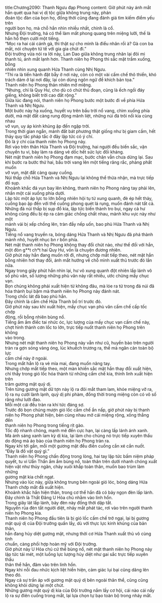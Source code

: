 title:Chương2090: Thanh Ngưu đạp Phong
content:
Giờ phút này ánh mắt hắn quét qua hai vị dị tộc giữa không trung này, phán<br>đoán tộc đàn của bọn họ, đồng thời cũng đang đánh giá tìm kiếm điểm yếu trên<br>người bọn họ, mà chỗ hắn nhìn nhiều nhất, chính là cổ.<br>Nhưng Đội trưởng, há có thể làm mất phong quang trên miệng lưỡi, thế là<br>hắn hổ thẹn cười một tiếng.<br>“Mọc ra hai cái cánh gà, thì thật sự cho mình là điểu nhân rồi à? Gà con ba<br>mắt, nói chuyện tử tế với gia gia chút đi.”<br>Đội trưởng vừa nói ra lời này, Lan Dao giữa không trung nhăn lại đôi mi<br>thanh tú, ánh mắt lạnh hơn. Thanh niên họ Phong thì sắc mặt trầm xuống, bỗng<br>nhiên nhìn xung quanh Hứa Thanh cùng Nhị Ngưu.<br>“Thì ra là tiến hành đặt bẫy ở nơi này, còn có một vài cấm chế thô thiển, khó<br>trách dám ở lại nơi đây, lại còn dùng ngôn ngữ để khích bản tọa.”<br>Thanh niên họ Phong thản nhiên mở miệng.<br>“Nhưng, chỉ là Quy Hư, cho dù có chút thủ đoạn, cũng là ếch ngồi đáy<br>giếng, không biết trời cao đất rộng.”<br>Giữa lúc đang nói, thanh niên họ Phong bước một bước đi về phía Hứa<br>Thanh và Nhị Ngưu.<br>Một bước này hạ xuống, huyết vụ trên bầu trời nổ vang, chìm xuống phía<br>dưới, mà mặt đất càng rung động mãnh liệt, những núi đá trôi nổi kia cùng nhau<br>vỡ vụn, uy áp kinh khủng ập đến ngập trời.<br>Trong thời gian ngắn, mảnh đất bát phương thật giống như bị giam cầm, hết<br>thảy quy tắc pháp tắc ở đây lập tức có ý chí.<br>Đó là ý chí của thanh niên họ Phong này.<br>Rơi vào trên thân Hứa Thanh và Đội trưởng, hai người đều biến sắc, vận<br>chuyển tu vi, bày làm ra dáng vẻ dốc hết sức lực đối kháng.<br>Nét mặt thanh niên họ Phong đạm mạc, bước chân vẫn chưa dừng lại. Sau<br>khi bước ra bước thứ hai, bầu trời vang lên một tiếng răng rắc, phảng phất muốn<br>vỡ vụn, mặt đất càng quay cuồng.<br>Núi thấp chỗ Hứa Thanh và Nhị Ngưu lại không thể thừa nhận, mà trực tiếp<br>đổ sụp.<br>Khoảnh khắc đá vụn bay lên không, thanh niên họ Phong nâng tay phải lên,<br>nhấn một cái xuống phía dưới.<br>Lập tức một áp lực to lớn bỗng nhiên hội tụ từ xung quanh, đè ép hết thảy,<br>cuồng bạo ập đến với thế cuồng phong quét lá rụng, muốn đánh nát tất cả.<br>Những đá núi thấp bị sụp đổ kia, lập tức biến thành tro bụi, ngay cả hư<br>không cũng đều bị ép ra cảm giác chồng chất nhau, mảnh khu vực này như một<br>mảnh vải bị xếp chồng lên, tràn đầy nếp uốn, bao phủ Hứa Thanh và Nhị Ngưu.<br>Tiếng nổ vang truyền ra, bóng dáng Hứa Thanh và Nhị Ngưu đã phá thành<br>mảnh nhỏ, huyết nhục b*n r* bốn phía.<br>Nét mặt thanh niên họ Phong không thay đổi chút nào, như thể đối với hắn,<br>một đòn g**t ch*t hai Quy Hư, vốn là chuyện đương nhiên.<br>Giờ phút này hắn đang muốn rời đi, nhưng chớp mắt tiếp theo, nét mặt hắn<br>bỗng nhiên hơi thay đổi, ánh mắt hướng về chỗ mình xuất thủ trước đó lần nữa.<br>Ngay trong giây phút hắn nhìn lại, hư vô xung quanh đột nhiên lấp lánh vô<br>số phù văn, số lượng những phù văn này rất nhiều, ước chừng mấy chục vạn.<br>Bọn chúng không phải xuất hiện từ không đâu, mà lóe ra từ trong đá núi đã<br>hóa thành bụi bặm mà thanh niên họ Phong này đánh nát.<br>Trong chốc lát đã bao phủ hắn.<br>Đây chính là cấm chế Hứa Thanh bố trí trước đó.<br>Giờ phút này sau khi xuất hiện, mấy chục vạn phù văn cấm chế cấp tốc chớp<br>động, rồi bỗng nhiên bùng nổ.<br>Tiếng ầm ầm điếc tai nhức óc, lực lượng của mấy chục vạn cấm chế này,<br>chợt hình thành cơn lốc to lớn, trực tiếp nuốt thanh niên họ Phong trên không<br>vào trong.<br>Nhưng nét mặt thanh niên họ Phong này vẫn như cũ, huyền bào trên người<br>tràn ra gợn sóng vàng óng, lúc khuếch trương ra, thế mà ngăn cản toàn bộ lực<br>cấm chế này ở ngoài.<br>Trong mắt hắn lộ ra vẻ mỉa mai, đang muốn nâng tay.<br>Nhưng chớp mắt tiếp theo, một màn khiến sắc mặt hắn thay đổi xuất hiện,<br>chỉ thấy trong gió lốc hóa thành từ những cấm chế kia, thình lình xuất hiện trên<br>trăm gương mặt quỷ dị.<br>Trên từng gương mặt dữ tợn này lộ ra đôi mắt tham lam, khóe miệng vỡ ra,<br>lộ ra nụ cười lành lạnh, quỷ dị phi phàm, đồng thời trong miệng còn có vô số<br>răng như lưỡi đao.<br>Mỗi một cái đều tràn ra khí tức đáng sợ.<br>Trước đó bọn chúng mượn gió lốc cấm chế ẩn nấp, giờ phút này bị thanh<br>niên họ Phong phát hiện, bèn cùng nhau mở cái miệng rộng, xông thẳng đến<br>thanh niên họ Phong trong tiếng rít gào.<br>Tốc độ nhanh chóng, mạnh mẽ đến cực hạn, lại càng lấp lánh ánh xanh.<br>Mà ánh sáng xanh lam kỳ dị kia, lại làm cho chúng nó trực tiếp xuyên thấu<br>do động mà áo bào của thanh niên họ Phong tràn ra.<br>Ngay khi tới gần, mỗi một gương mặt đều điên cuồng cắn xé cắn nuốt.<br>“Đây là đồ vật quỷ gì.”<br>Thanh niên họ Phong chấn động trong lòng, hai tay lập tức bấm niệm pháp<br>quyết, tu vi Uẩn Thần ầm ầm bùng nổ, toàn thân trên dưới nhanh chóng xuất<br>hiện vật như thủy ngân, chảy xuôi khắp toàn thân, muốn bao trùm làm những<br>gương mặt kia chết ngạt.<br>Nhưng vào lúc này, giữa không trung bên ngoài gió lóc, bóng dáng Hứa<br>Thanh chớp mắt đã xuất hiện.<br>Khoảnh khắc hắn hiện thân, trong cơ thể hắn đã có bảy ngọn đèn lấp lánh.<br>Đây chính là Thất Đăng U Hỏa chú nhằm vào linh hồn.<br>Trong giây lát lấp lánh, bảy đèn này đồng thời dập tắt.<br>Nguyền rủa đèn tắt người diệt, nháy mắt phát tác, rơi vào trên người thanh<br>niên họ Phong kia.<br>Thanh niên họ Phong đầu tiên là bị gió lốc cấm chế trở ngại, lại bị gương<br>mặt quỷ dị của Đội trưởng quấn lấy, dù với thực lực kinh khủng của bản thân,<br>hắn đang hủy diệt gương mặt, nhưng thời cơ Hứa Thanh xuất thủ vô cùng tinh<br>chuẩn, càng phối hợp hoàn mỹ với Đội trưởng.<br>Giờ phút này U Hỏa chú cứ thế bùng nổ, nét mặt thanh niên họ Phong này<br>lập tức tái mét, một luồng lực lượng hủy diệt như gai sắc trực tiếp xuyên thấu<br>thân thể hắn, đâm vào trên linh hồn.<br>Ngay khi nỗi đau nhức kịch liệt hiển hiện, cảm giác lụi bại cũng dâng lên<br>theo đó.<br>Ngay cả sự trấn áp với gương mặt quỷ dị bên ngoài thân thể, cũng cũng<br>không khỏi dừng lại một chút.<br>Những gương mặt quỷ dị kia của Đội trưởng nắm lấy cơ hội, cái nào cái nấy<br>lộ ra sự điên cuồng trong mắt, lại lựa chọn tự bạo toàn bộ trong nháy mắt.